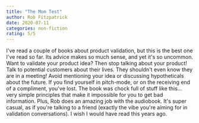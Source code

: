 ```yaml
---
title: "The Mom Test"
author: Rob Fitzpatrick
date: 2020-07-11
categories: non-fiction
rating: 5/5
---
```


I've read a couple of books about product validation, but this is the best one I've read so far. Its advice makes so much sense, and yet it's so uncommon. Want to validate your product idea? Then stop talking about your product! Talk to potential customers about their lives. They shouldn't even know they are in a meeting! Avoid mentioning your idea or discussing hypotheticals about the future. If you find yourself in pitch-mode, or on the receiving end of a compliment, you've lost. The book was chock full of stuff like this... very simple principles that make it impossible for you to get bad information. Plus, Rob does an amazing job with the audiobook. It's super casual, as if you're talking to a friend (exactly the vibe you're aiming for in validation conversations). I wish I would have read this years ago.

